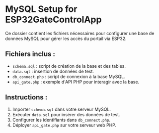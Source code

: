 # MySQL Setup for ESP32GateControlApp

Ce dossier contient les fichiers nécessaires pour configurer une base de données MySQL pour gérer les accès du portail via ESP32.

## Fichiers inclus :
- `schema.sql` : script de création de la base et des tables.
- `data.sql` : insertion de données de test.
- `db_connect.php` : script de connexion à la base MySQL.
- `api_gate.php` : exemple d'API PHP pour interagir avec la base.

## Instructions :
1. Importer `schema.sql` dans votre serveur MySQL.
2. Exécuter `data.sql` pour insérer des données de test.
3. Configurer les identifiants dans `db_connect.php`.
4. Déployer `api_gate.php` sur votre serveur web PHP.
